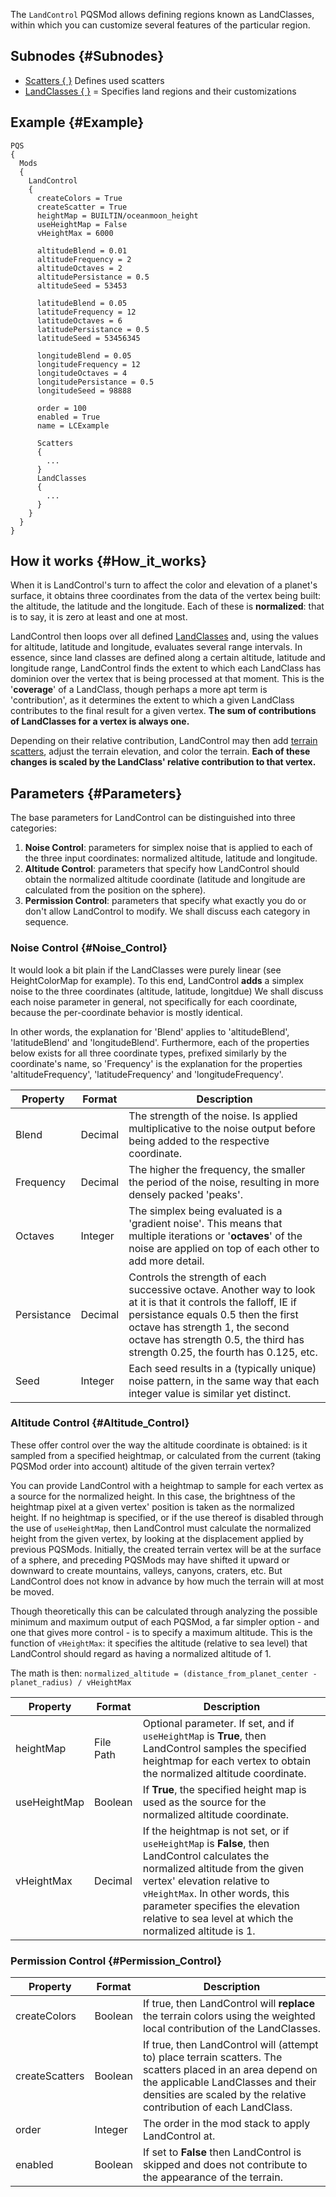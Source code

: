 The `LandControl` PQSMod allows defining regions known as LandClasses, within which you can customize several features of the particular region.

## Subnodes {#Subnodes}
* [Scatters { }](/Syntax/PQSMods/LandControl/Scatters) Defines used scatters
* [LandClasses { }](/Syntax/PQSMods/LandControl/LandClasses) = Specifies land regions and their customizations

## Example {#Example}
```
PQS
{
  Mods
  {
    LandControl
    {
      createColors = True
      createScatter = True
      heightMap = BUILTIN/oceanmoon_height
      useHeightMap = False
      vHeightMax = 6000
      
      altitudeBlend = 0.01
      altitudeFrequency = 2
      altitudeOctaves = 2
      altitudePersistance = 0.5
      altitudeSeed = 53453

      latitudeBlend = 0.05
      latitudeFrequency = 12
      latitudeOctaves = 6
      latitudePersistance = 0.5
      latitudeSeed = 53456345

      longitudeBlend = 0.05
      longitudeFrequency = 12
      longitudeOctaves = 4
      longitudePersistance = 0.5
      longitudeSeed = 98888

      order = 100
      enabled = True
      name = LCExample

      Scatters
      {
        ...
      }
      LandClasses
      {
        ...
      }
    }
  }
}
```

## How it works {#How_it_works}
When it is LandControl's turn to affect the color and elevation of a planet's surface, it obtains three coordinates from the data of the vertex being built: the altitude, the latitude and the longitude. Each of these is **normalized**: that is to say, it is zero at least and one at most.

LandControl then loops over all defined [LandClasses]( /Syntax/PQSMods/LandControl/LandClasses) and, using the values for altitude, latitude and longitude, evaluates several range intervals. In essence, since land classes are defined along a certain altitude, latitude and longitude range, LandControl finds the extent to which each LandClass has dominion over the vertex that is being processed at that moment. This is the '**coverage**' of a LandClass, though perhaps a more apt term is 'contribution', as it determines the extent to which a given LandClass contributes to the final result for a given vertex. **The sum of contributions of LandClasses for a vertex is always one.**

Depending on their relative contribution, LandControl may then add [terrain scatters]( /Syntax/PQSMods/LandControl/Scatters), adjust the terrain elevation, and color the terrain. **Each of these changes is scaled by the LandClass' relative contribution to that vertex.**

## Parameters {#Parameters}

The base parameters for LandControl can be distinguished into three categories:
1. **Noise Control**: parameters for simplex noise that is applied to each of the three input coordinates: normalized altitude, latitude and longitude.
2. **Altitude Control**: parameters that specify how LandControl should obtain the normalized altitude coordinate (latitude and longitude are calculated from the position on the sphere).
3. **Permission Control**: parameters that specify what exactly you do or don't allow LandControl to modify.
We shall discuss each category in sequence.

### Noise Control {#Noise_Control}
It would look a bit plain if the LandClasses were purely linear (see HeightColorMap for example). To this end, LandControl __adds__ a simplex noise to the three coordinates (altitude, latitude, longitdue) We shall discuss each noise parameter in general, not specifically for each coordinate, because the per-coordinate behavior is mostly identical.

In other words, the explanation for 'Blend' applies to 'altitudeBlend', 'latitudeBlend' and 'longitudeBlend'. Furthermore, each of the properties below exists for all three coordinate types, prefixed similarly by the coordinate's name, so 'Frequency' is the explanation for the properties 'altitudeFrequency', 'latitudeFrequency' and 'longitudeFrequency'.

|Property|Format|Description|
|--------|------|-----------|
|Blend|Decimal|The strength of the noise. Is applied multiplicative to the noise output before being added to the respective coordinate.|
|Frequency|Decimal|The higher the frequency, the smaller the period of the noise, resulting in more densely packed 'peaks'.|
|Octaves|Integer|The simplex being evaluated is a 'gradient noise'. This means that multiple iterations or '**octaves**' of the noise are applied on top of each other to add more detail.|
|Persistance|Decimal|Controls the strength of each successive octave. Another way to look at it is that it controls the falloff, IE if persistance equals 0.5 then the first octave has strength 1, the second octave has strength 0.5, the third has strength 0.25, the fourth has 0.125, etc.|
|Seed|Integer|Each seed results in a (typically unique) noise pattern, in the same way that each integer value is similar yet distinct.|

### Altitude Control {#Altitude_Control}
These offer control over the way the altitude coordinate is obtained: is it sampled from a specified heightmap, or calculated from the current (taking PQSMod order into account) altitude of the given terrain vertex?

You can provide LandControl with a heightmap to sample for each vertex as a source for the normalized height. In this case, the brightness of the heightmap pixel at a given vertex' position is taken as the normalized height. If no heightmap is specified, or if the use thereof is disabled through the use of `useHeightMap`, then LandControl must calculate the normalized height from the given vertex, by looking at the displacement applied by previous PQSMods. Initially, the created terrain vertex will be at the surface of a sphere, and preceding PQSMods may have shifted it upward or downward to create mountains, valleys, canyons, craters, etc. But LandControl does not know in advance by how much the terrain will at most be moved.

Though theoretically this can be calculated through analyzing the possible minimum and maximum output of each PQSMod, a far simpler option - and one that gives more control - is to specify a maximum altitude. This is the function of `vHeightMax`: it specifies the altitude (relative to sea level) that LandControl should regard as having a normalized altitude of 1.

The math is then: `normalized_altitude = (distance_from_planet_center - planet_radius) / vHeightMax`

|Property|Format|Description|
|--------|------|-----------|
|heightMap|File Path|Optional parameter. If set, and if `useHeightMap` is **True**, then LandControl samples the specified heightmap for each vertex to obtain the normalized altitude coordinate.|
|useHeightMap|Boolean|If **True**, the specified height map is used as the source for the normalized altitude coordinate.|
|vHeightMax|Decimal|If the heightmap is not set, or if `useHeightMap` is **False**, then LandControl calculates the normalized altitude from the given vertex' elevation relative to `vHeightMax`. In other words, this parameter specifies the elevation relative to sea level at which the normalized altitude is 1.|

### Permission Control {#Permission_Control}

|Property|Format|Description|
|--------|------|-----------|
|createColors|Boolean|If true, then LandControl will **replace** the terrain colors using the weighted local contribution of the LandClasses.|
|createScatters|Boolean|If true, then LandControl will (attempt to) place terrain scatters. The scatters placed in an area depend on the applicable LandClasses and their densities are scaled by the relative contribution of each LandClass.|
|order|Integer|The order in the mod stack to apply LandControl at.|
|enabled|Boolean|If set to **False** then LandControl is skipped and does not contribute to the appearance of the terrain.|
